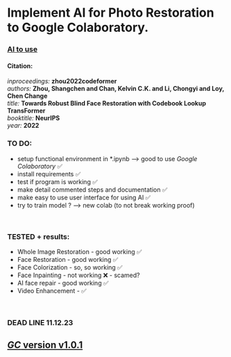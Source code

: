 # Implement AI for Photo Restoration to Google Colaboratory.

### [AI to use](https://github.com/sczhou/CodeFormer)
#### Citation:
*inproceedings:* **zhou2022codeformer** <br/>
    *authors:* **Zhou, Shangchen and Chan, Kelvin C.K. and Li, Chongyi and Loy, Chen Change** <br/>
    *title:* **Towards Robust Blind Face Restoration with Codebook Lookup TransFormer** <br/>
    *booktitle:* **NeurIPS** <br/>
    *year:* **2022** <br/>

### TO DO:
+ setup functional environment in *.ipynb --> good to use *Google Colaboratory* ✅
+ install requirements ✅
+ test if program is working ✅
+ make detail commented steps and documentation ✅
+ make easy to use user interface for using AI ✅
+ try to train model ? --> new colab (to not break working proof)

<br/>

### TESTED + results:
+ Whole Image Restoration - good working ✅
+ Face Restoration - good working ✅
+ Face Colorization - so, so working ✅
+ Face Inpainting - not working ❌ - scamed?
+ AI face repair - good working ✅
+ Video Enhancement - ✅

<br/>

### DEAD LINE 11.12.23


## [ *GC* version v1.0.1](https://colab.research.google.com/drive/1WisSZXsucyjeu1ltIcMIcWg3Bi8dEJSw)

